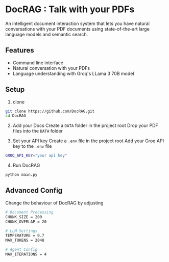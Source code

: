 # DocRAG : Talk with your PDFs
An intelligent document interaction system that lets you have natural conversations with your PDF documents using state-of-the-art large language models and semantic search.


## Features
 - Command line interface
 - Natural conversation with your PDFs
 - Language understanding with Groq's LLama 3 70B model


## Setup
1. clone
```bash
git clone https://github.com/DocRAG.git
cd DocRAG
```
2. Add your Docs
Create a `DATA` folder in the project root
Drop your PDF files into the `DATA` folder

3. Set your API key
Create a `.env` file in the project root
Add your Groq API key to the `.env` file
```bash
GROQ_API_KEY="your api key"
```

4. Run DocRAG
```bash
python main.py
```


## Advanced Config
Change the behaviour of DocRAG by adjusting
```bash
# Document Processing
CHUNK_SIZE = 200
CHUNK_OVERLAP = 20

# LLM Settings
TEMPERATURE = 0.7
MAX_TOKENS = 2048

# Agent Config
MAX_ITERATIONS = 4
```


